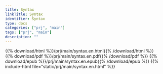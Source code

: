```yaml
---
title: Syntax
linkTitle: Syntax
identifier: Syntax
type: docs
categories: ["prj", "main"]
tags: ["prj", "main"]
description: ""
---
```


{{% download/html %}}/prj/main/syntax.en.html{{% /download/html %}} 
{{% download/pdf %}}/prj/main/syntax.en.pdf{{% /download/pdf %}} 
{{% download/epub %}}/prj/main/syntax.en.epub{{% /download/epub %}}
{{% include-html file="static/prj/main/syntax.en.html" %}}
